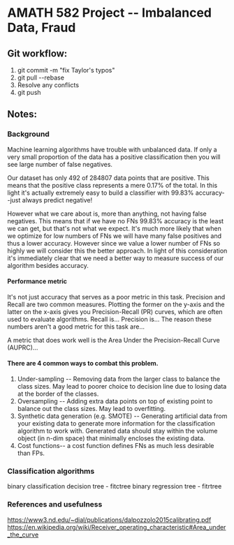 # AMATH 582 Project -- Imbalanced Data, Fraud

## Git workflow:
1. git commit -m "fix Taylor's typos"
2. git pull --rebase
3. Resolve any conflicts
4. git push

## Notes:

### Background
Machine learning algorithms have trouble with unbalanced data. If only a very small proportion of the data has a positive classification then you will see large number of false negatives.

Our dataset has only 492 of 284807 data points that are positive. This means that the positive class represents a mere 0.17% of the total. In this light it's actually extremely easy to build a classifier with 99.83% accuracy--just always predict negative!

However what we care about is, more than anything, not having false negatives. This means that if we have no FNs 99.83% accuracy is the least we can get, but that's not what we expect. It's much more likely that when we optimize for low numbers of FNs we will have many false positives and thus a lower accuracy. However since we value a lower number of FNs so highly we will consider this the better approach. In light of this consideration it's immediately clear that we need a better way to measure success of our algorithm besides accuracy.

#### Performance metric

It's not just accuracy that serves as a poor metric in this task. Precision and Recall are two common measures. Plotting the former on the y-axis and the latter on the x-axis gives you Precision-Recall (PR) curves, which are often used to evaluate algorithms.
Recall is...
Precision is...
The reason these numbers aren't a good metric for this task are...

A metric that does work well is the Area Under the Precision-Recall Curve (AUPRC)...

#### There are 4 common ways to combat this problem.
1. Under-sampling -- Removing data from the larger class to balance the class sizes. May lead to poorer choice to decision line due to losing data at the border of the classes.
2. Oversampling -- Adding extra data points on top of existing point to balance out the class sizes. May lead to overfitting.
3. Synthetic data generation (e.g. SMOTE) -- Generating artificial data from your existing data to generate more information for the classification algorithm to work with. Generated data should stay within the volume object (in n-dim space) that minimally encloses the existing data.
4. Cost functions-- a cost function defines FNs as much less desirable than FPs.

### Classification algorithms
binary classification decision tree - fitctree
binary regression tree - fitrtree

### References and usefulness
https://www3.nd.edu/~dial/publications/dalpozzolo2015calibrating.pdf
https://en.wikipedia.org/wiki/Receiver_operating_characteristic#Area_under_the_curve
